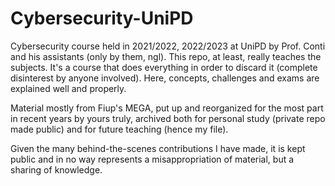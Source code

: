 # Cybersecurity-UniPD
Cybersecurity course held in 2021/2022, 2022/2023 at UniPD by Prof. Conti and his assistants (only by them, ngl).
This repo, at least, really teaches the subjects.
It's a course that does everything in order to discard it (complete disinterest by anyone involved).
Here, concepts, challenges and exams are explained well and properly.

Material mostly from Fiup's MEGA, put up and reorganized for the most part in recent
years by yours truly, archived both for personal study (private repo made public)
and for future teaching (hence my file).

Given the many behind-the-scenes contributions I have made, it is kept public and in no way represents
a misappropriation of material, but a sharing of knowledge.

